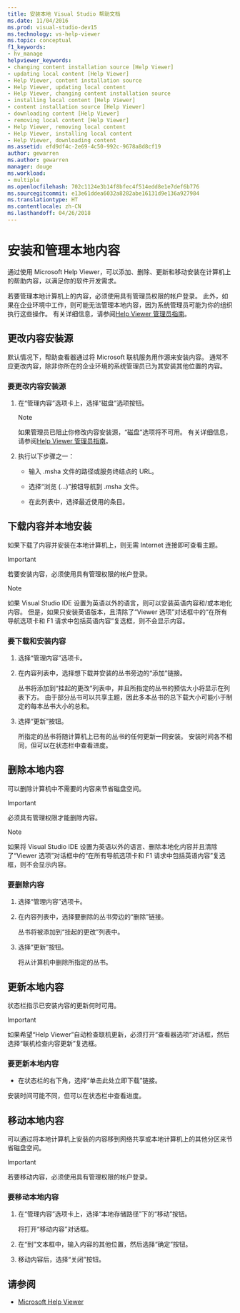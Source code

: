 ```yaml
---
title: 安装本地 Visual Studio 帮助文档
ms.date: 11/04/2016
ms.prod: visual-studio-dev15
ms.technology: vs-help-viewer
ms.topic: conceptual
f1_keywords:
- hv_manage
helpviewer_keywords:
- changing content installation source [Help Viewer]
- updating local content [Help Viewer]
- Help Viewer, content installation source
- Help Viewer, updating local content
- Help Viewer, changing content installation source
- installing local content [Help Viewer]
- content installation source [Help Viewer]
- downloading content [Help Viewer]
- removing local content [Help Viewer]
- Help Viewer, removing local content
- Help Viewer, installing local content
- Help Viewer, downloading content
ms.assetid: efd9df4c-2e69-4c50-992c-9678a8d8cf19
author: gewarren
ms.author: gewarren
manager: douge
ms.workload:
- multiple
ms.openlocfilehash: 702c1124e3b14f8bfec4f514edd8e1e7def6b776
ms.sourcegitcommit: e13e61ddea6032a8282abe16131d9e136a927984
ms.translationtype: HT
ms.contentlocale: zh-CN
ms.lasthandoff: 04/26/2018
---
```

# <a name="install-and-manage-local-content"></a>安装和管理本地内容

通过使用 Microsoft Help Viewer，可以添加、删除、更新和移动安装在计算机上的帮助内容，以满足你的软件开发需求。

若要管理本地计算机上的内容，必须使用具有管理员权限的帐户登录。 此外，如果在企业环境中工作，则可能无法管理本地内容，因为系统管理员可能为你的组织执行这些操作。 有关详细信息，请参阅[Help Viewer 管理员指南](../ide/help-viewer-administrator-guide.md)。

## <a name="change-the-content-installation-source"></a>更改内容安装源

默认情况下，帮助查看器通过将 Microsoft 联机服务用作源来安装内容。 通常不应更改内容，除非你所在的企业环境的系统管理员已为其安装其他位置的内容。

### <a name="to-change-the-content-installation-source"></a>要更改内容安装源

1.  在“管理内容”选项卡上，选择“磁盘”选项按钮。

    > [!NOTE]
    > 如果管理员已阻止你修改内容安装源，“磁盘”选项将不可用。 有关详细信息，请参阅[Help Viewer 管理员指南](../ide/help-viewer-administrator-guide.md)。

2.  执行以下步骤之一：

    -   输入 .msha 文件的路径或服务终结点的 URL。

    -   选择“浏览 (...)”按钮导航到 .msha 文件。

    -   在此列表中，选择最近使用的条目。

## <a name="download-and-install-content-locally"></a>下载内容并本地安装

如果下载了内容并安装在本地计算机上，则无需 Internet 连接即可查看主题。

> [!IMPORTANT]
> 若要安装内容，必须使用具有管理权限的帐户登录。

> [!NOTE]
> 如果 Visual Studio IDE 设置为英语以外的语言，则可以安装英语内容和/或本地化内容。 但是，如果只安装英语版本，且清除了“Viewer 选项”对话框中的“在所有导航选项卡和 F1 请求中包括英语内容”复选框，则不会显示内容。

### <a name="to-download-and-install-content"></a>要下载和安装内容

1.  选择“管理内容”选项卡。

2.  在内容列表中，选择想下载并安装的丛书旁边的“添加”链接。

     丛书将添加到“挂起的更改”列表中，并且所指定的丛书的预估大小将显示在列表下方。 由于部分丛书可以共享主题，因此多本丛书的总下载大小可能小于制定的每本丛书大小的总和。

3.  选择“更新”按钮。

     所指定的丛书将随计算机上已有的丛书的任何更新一同安装。 安装时间各不相同，但可以在状态栏中查看进度。

## <a name="remove-local-content"></a>删除本地内容

可以删除计算机中不需要的内容来节省磁盘空间。

> [!IMPORTANT]
> 必须具有管理权限才能删除内容。

> [!NOTE]
> 如果将 Visual Studio IDE 设置为英语以外的语言、删除本地化内容并且清除了“Viewer 选项”对话框中的“在所有导航选项卡和 F1 请求中包括英语内容”复选框，则不会显示内容。

### <a name="to-remove-content"></a>要删除内容

1.  选择“管理内容”选项卡。

2.  在内容列表中，选择要删除的丛书旁边的“删除”链接。

     丛书将被添加到“挂起的更改”列表中。

3.  选择“更新”按钮。

     将从计算机中删除所指定的丛书。

## <a name="update-local-content"></a>更新本地内容

状态栏指示已安装内容的更新何时可用。

> [!IMPORTANT]
> 如果希望“Help Viewer”自动检查联机更新，必须打开“查看器选项”对话框，然后选择“联机检查内容更新”复选框。

### <a name="to-update-local-content"></a>要更新本地内容

-   在状态栏的右下角，选择“单击此处立即下载”链接。

 安装时间可能不同，但可以在状态栏中查看进度。

## <a name="move-local-content"></a>移动本地内容

可以通过将本地计算机上安装的内容移到网络共享或本地计算机上的其他分区来节省磁盘空间。

> [!IMPORTANT]
> 若要移动内容，必须使用具有管理权限的帐户登录。

### <a name="to-move-local-content"></a>要移动本地内容

1.  在“管理内容”选项卡上，选择“本地存储路径”下的“移动”按钮。

     将打开“移动内容”对话框。

2.  在“到”文本框中，输入内容的其他位置，然后选择“确定”按钮。

3.  移动内容后，选择“关闭”按钮。

## <a name="see-also"></a>请参阅

- [Microsoft Help Viewer](../ide/microsoft-help-viewer.md)